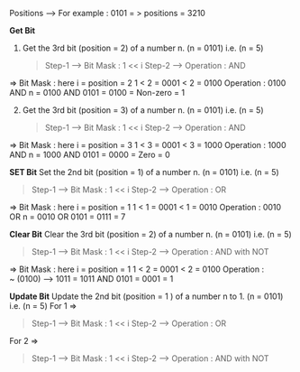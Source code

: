 Positions --> For example : 0101 = > positions = 3210

**Get Bit**

1. Get the 3rd bit (position = 2) of a number n. (n = 0101) i.e. (n = 5)
   >Step-1 --> Bit Mask : 1 << i
   >Step-2 --> Operation : AND

=> Bit Mask : here i = position = 2
              1 < 2
            = 0001 < 2
            = 0100 
   Operation : 0100 AND n
            = 0100 AND 0101
            = 0100
            = Non-zero
            = 1

2. Get the 3rd bit (position = 3) of a number n. (n = 0101) i.e. (n = 5)
   >Step-1 --> Bit Mask : 1 << i
   >Step-2 --> Operation : AND

=> Bit Mask : here i = position = 3
              1 < 3
            = 0001 < 3
            = 1000 
   Operation : 1000 AND n
            = 1000 AND 0101
            = 0000
            = Zero
            = 0 

**SET Bit**
Set the 2nd bit (position = 1) of a number n. (n = 0101) i.e. (n = 5)
   >Step-1 --> Bit Mask : 1 << i
   >Step-2 --> Operation : OR

=> Bit Mask : here i = position = 1
              1 < 1
            = 0001 < 1
            = 0010 
   Operation : 0010 OR n
            = 0010 OR 0101
            = 0111 
            = 7

**Clear Bit**
Clear the 3rd bit (position = 2) of a number n. (n = 0101) i.e. (n = 5)
   >Step-1 --> Bit Mask : 1 << i
   >Step-2 --> Operation : AND with NOT

=> Bit Mask : here i = position = 1
              1 < 2
            = 0001 < 2
            = 0100 
   Operation :  
              ~ (0100) --> 1011
            = 1011 AND 0101
            = 0001 
            = 1

**Update Bit**
Update the 2nd bit (position = 1 ) of a number n to 1. (n = 0101) i.e. (n = 5)
For 1 =>  
>Step-1 --> Bit Mask : 1 << i
>Step-2 --> Operation : OR

For 2 =>
>Step-1 --> Bit Mask : 1 << i
>Step-2 --> Operation : AND with NOT
